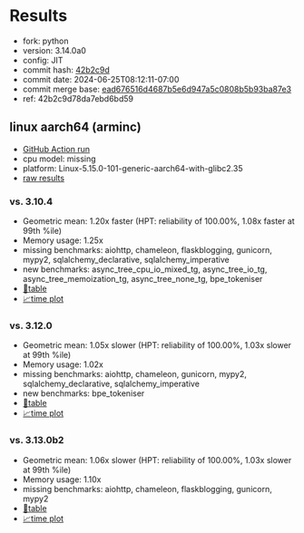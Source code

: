# Results

- fork: python
- version: 3.14.0a0
- config: JIT
- commit hash: [42b2c9d](https://github.com/python/cpython/commit/42b2c9d)
- commit date: 2024-06-25T08:12:11-07:00
- commit merge base: [ead676516d4687b5e6d947a5c0808b5b93ba87e3](https://github.com/python/cpython/commit/ead676516d4687b5e6d947a5c0808b5b93ba87e3)
- ref: 42b2c9d78da7ebd6bd59

## linux aarch64 (arminc)

- [GitHub Action run](https://github.com/faster-cpython/benchmarking/actions/runs/9671258814)
- cpu model: missing
- platform: Linux-5.15.0-101-generic-aarch64-with-glibc2.35
- [raw results](bm-20240625-arminc-aarch64-python-42b2c9d78da7ebd6bd59-3.14.0a0-42b2c9d.json)

### vs. 3.10.4

- Geometric mean: 1.20x faster (HPT: reliability of 100.00%, 1.08x faster at 99th %ile)
- Memory usage: 1.25x
- missing benchmarks: aiohttp, chameleon, flaskblogging, gunicorn, mypy2, sqlalchemy_declarative, sqlalchemy_imperative
- new benchmarks: async_tree_cpu_io_mixed_tg, async_tree_io_tg, async_tree_memoization_tg, async_tree_none_tg, bpe_tokeniser
- [📄table](bm-20240625-arminc-aarch64-python-42b2c9d78da7ebd6bd59-3.14.0a0-42b2c9d-vs-3.10.4.md)
- [📈time plot](bm-20240625-arminc-aarch64-python-42b2c9d78da7ebd6bd59-3.14.0a0-42b2c9d-vs-3.10.4.svg)

### vs. 3.12.0

- Geometric mean: 1.05x slower (HPT: reliability of 100.00%, 1.03x slower at 99th %ile)
- Memory usage: 1.02x
- missing benchmarks: aiohttp, chameleon, gunicorn, mypy2, sqlalchemy_declarative, sqlalchemy_imperative
- new benchmarks: bpe_tokeniser
- [📄table](bm-20240625-arminc-aarch64-python-42b2c9d78da7ebd6bd59-3.14.0a0-42b2c9d-vs-3.12.0.md)
- [📈time plot](bm-20240625-arminc-aarch64-python-42b2c9d78da7ebd6bd59-3.14.0a0-42b2c9d-vs-3.12.0.svg)

### vs. 3.13.0b2

- Geometric mean: 1.06x slower (HPT: reliability of 100.00%, 1.03x slower at 99th %ile)
- Memory usage: 1.10x
- missing benchmarks: aiohttp, chameleon, flaskblogging, gunicorn, mypy2
- [📄table](bm-20240625-arminc-aarch64-python-42b2c9d78da7ebd6bd59-3.14.0a0-42b2c9d-vs-3.13.0b2.md)
- [📈time plot](bm-20240625-arminc-aarch64-python-42b2c9d78da7ebd6bd59-3.14.0a0-42b2c9d-vs-3.13.0b2.svg)

